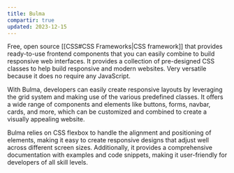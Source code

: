 ```yaml
---
title: Bulma
compartir: true
updated: 2023-12-15
---
```


Free, open source [[CSS#CSS Frameworks|CSS framework]] that provides ready-to-use frontend components that you can easily combine to build responsive web interfaces. It provides a collection of pre-designed CSS classes to help build responsive and modern websites. Very versatile because it does no require any JavaScript.

With Bulma, developers can easily create responsive layouts by leveraging the grid system and making use of the various predefined classes. It offers a wide range of components and elements like buttons, forms, navbar, cards, and more, which can be customized and combined to create a visually appealing website.

Bulma relies on CSS flexbox to handle the alignment and positioning of elements, making it easy to create responsive designs that adjust well across different screen sizes. Additionally, it provides a comprehensive documentation with examples and code snippets, making it user-friendly for developers of all skill levels.
